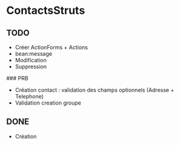# ContactsStruts

## TODO
* Créer ActionForms + Actions
* bean:message
* Modification
* Suppression

### PRB
* Création contact : validation des champs optionnels (Adresse + Telephone)
* Validation creation groupe


## DONE 
* Création
